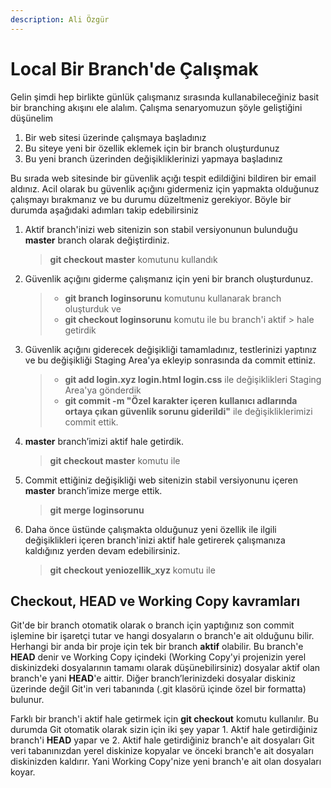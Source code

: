 ```yaml
---
description: Ali Özgür
---
```


# Local Bir Branch'de Çalışmak

Gelin şimdi hep birlikte günlük çalışmanız sırasında kullanabileceğiniz basit bir branching akışını ele alalım. Çalışma senaryomuzun şöyle geliştiğini düşünelim

1. Bir web sitesi üzerinde çalışmaya başladınız
2. Bu siteye yeni bir özellik eklemek için bir branch oluşturdunuz
3. Bu yeni branch üzerinden değişikliklerinizi yapmaya başladınız

Bu sırada web sitesinde bir güvenlik açığı tespit edildiğini bildiren bir email aldınız. Acil olarak bu güvenlik açığını gidermeniz için yapmakta olduğunuz çalışmayı bırakmanız ve bu durumu düzeltmeniz gerekiyor. Böyle bir durumda aşağıdaki adımları takip edebilirsiniz

1. Aktif branch'inizi web sitenizin son stabil versiyonunun bulunduğu **master** branch olarak değiştirdiniz.

   > **git checkout master**  komutunu kullandık

2. Güvenlik açığını giderme çalışmanız için yeni bir branch oluşturdunuz.

   > * **git branch loginsorunu** komutunu kullanarak branch oluşturduk ve
   > * **git checkout loginsorunu** komutu ile bu branch'i aktif &gt; hale getirdik

3. Güvenlik açığını giderecek değişikliği tamamladınız, testlerinizi yaptınız ve bu değişikliği Staging Area'ya ekleyip sonrasında da commit ettiniz.

   > * **git add login.xyz login.html login.css** ile değişiklikleri Staging Area'ya gönderdik
   > * **git commit -m "Özel karakter içeren kullanıcı adlarında ortaya çıkan güvenlik sorunu giderildi"** ile değişikliklerimizi commit ettik.

4. **master** branch’imizi aktif hale getirdik.

   > **git checkout master** komutu ile

5. Commit ettiğiniz değişikliği web sitenizin stabil versiyonunu içeren **master** branch’imize merge ettik.

   > **git merge loginsorunu**

6. Daha önce üstünde çalışmakta olduğunuz yeni özellik ile ilgili değişiklikleri içeren branch'inizi aktif hale getirerek çalışmanıza kaldığınız yerden devam edebilirsiniz.

   > **git checkout yeniozellik\_xyz** komutu ile

## Checkout, HEAD ve Working Copy kavramları

Git'de bir branch otomatik olarak o branch için yaptığınız son commit işlemine bir işaretçi tutar ve hangi dosyaların o branch'e ait olduğunu bilir. Herhangi bir anda bir proje için tek bir branch **aktif** olabilir. Bu branch'e **HEAD** denir ve Working Copy içindeki \(Working Copy'yi projenizin yerel diskinizdeki dosyalarının tamamı olarak düşünebilirsiniz\) dosyalar aktif olan branch'e yani **HEAD**'e aittir. Diğer branch’lerinizdeki dosyalar diskiniz üzerinde değil Git'in veri tabanında \(.git klasörü içinde özel bir formatta\) bulunur.

Farklı bir branch'i aktif hale getirmek için **git checkout** komutu kullanılır. Bu durumda Git otomatik olarak sizin için iki şey yapar 1. Aktif hale getirdiğiniz branch'i **HEAD** yapar ve 2. Aktif hale getirdiğiniz branch'e ait dosyaları Git veri tabanınızdan yerel diskinize kopyalar ve önceki branch'e ait dosyaları diskinizden kaldırır. Yani Working Copy'nize yeni branch'e ait olan dosyaları koyar.

